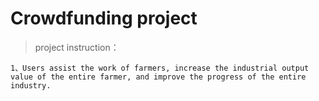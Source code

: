 # Crowdfunding project

> project instruction：

    1、Users assist the work of farmers, increase the industrial output value of the entire farmer, and improve the progress of the entire industry.